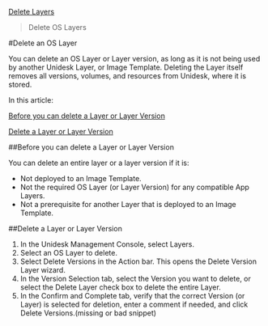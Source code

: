 [Delete Layers](layer_delete_co4)
 > Delete OS Layers
#Delete an OS Layer
You can delete an OS Layer or Layer version, as long as it is not being used by another Unidesk Layer, or Image Template. Deleting the Layer itself removes all versions, volumes, and resources from Unidesk, where it is stored.
In this article:
[Before you can delete a Layer or Layer Version ](#Before)[        ](#Before)
[Delete a Layer or Layer Version](#Delete)[        ](#Delete)
##Before you can delete a Layer or Layer Version<a name="Before"></a>
You can delete an entire layer or a layer version if it is:
<ul>            <li>Not deployed to an Image Template. </li>            <li>Not the required OS Layer (or Layer Version) for any compatible App Layers.</li>            <li>Not a prerequisite for another Layer that is deployed to an Image Template.</li>        </ul>
##Delete a Layer or Layer Version<a name="Delete"></a>
<ol>            <li>In the Unidesk Management Console, select <span>Layers</span>.</li>            <li>Select an OS Layer to delete.</li>            <li>Select <span>Delete Versions</span> in the Action bar. This opens the Delete Version Layer wizard.</li>            <li>In the Version Selection tab, select the Version you want to delete, or select the <span>Delete Layer</span> check box to delete the entire Layer.</li>            <li>In the Confirm and Complete tab, verify that the correct Version (or Layer) is selected for deletion, enter a comment if needed, and click <span>Delete Versions</span>.(missing or bad snippet)</li>        </ol>

